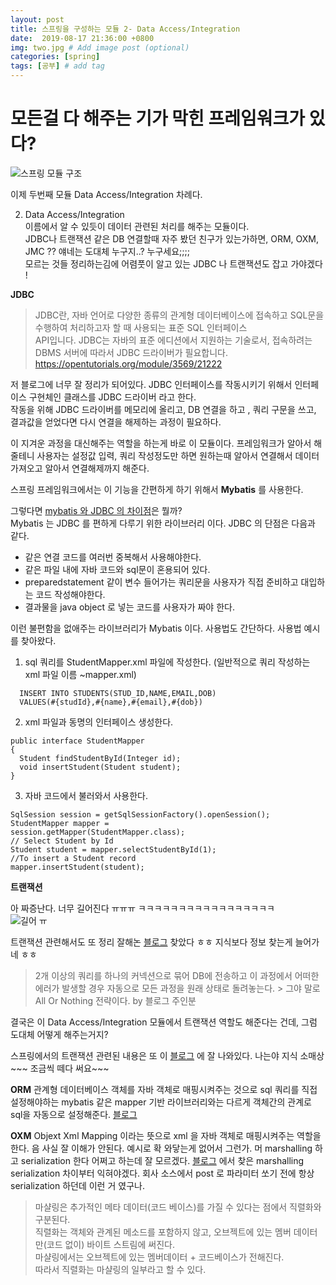 ```yaml
---
layout: post
title: 스프링을 구성하는 모듈 2- Data Access/Integration
date:  2019-08-17 21:36:00 +0800
img: two.jpg # Add image post (optional)
categories: [spring]
tags: [공부] # add tag
---
```


# 모든걸 다 해주는 기가 막힌 프레임워크가 있다? 
![스프링 모듈 구조](http://yaejinha.github.io/assets/img/spring-overview.png)

이제 두번째 모듈 Data Access/Integration  차례다.   

2. Data Access/Integration  
이름에서 알 수 있듯이 데이터 관련된 처리를 해주는 모듈이다.  
JDBC나 트랜잭션 같은 DB 연결할때 자주 봤던 친구가 있는가하면,  ORM, OXM, JMC ??  얘네는 도대체 누구지..? 누구세요;;;;  
모르는 것들 정리하는김에 어렴풋이 알고 있는 JDBC 나 트랜잭션도 잡고 가야겠다 !  

**JDBC**  

> JDBC란, 자바 언어로 다양한 종류의 관계형 데이터베이스에 접속하고 SQL문을 수행하여 처리하고자 할 때 사용되는 표준 SQL 인터페이스  
> API입니다. JDBC는 자바의 표준 에디션에서 지원하는 기술로서, 접속하려는 DBMS 서버에 따라서 JDBC 드라이버가 필요합니다. 
> https://opentutorials.org/module/3569/21222

저 블로그에 너무 잘 정리가 되어있다. JDBC 인터페이스를 작동시키기 위해서  인터페이스 구현체인 클래스를 JDBC 드라이버 라고 한다.  
작동을 위해 JDBC 드라이버를 메모리에 올리고, DB 연결을 하고 ,  쿼리 구문을 쓰고, 결과값을 얻었다면 다시 연결을 해제하는 과정이 필요하다.  

이 지겨운 과정을 대신해주는 역할을 하는게 바로 이 모듈이다.  프레임워크가 알아서 해줄테니 사용자는 설정값 입력, 쿼리 작성정도만 하면 원하는때 알아서 연결해서 데이터 가져오고 알아서 연결해제까지 해준다.  

스프링 프레임워크에서는 이 기능을 간편하게 하기 위해서 **Mybatis** 를 사용한다. 

그렇다면 <u>mybatis 와 JDBC 의 차이점</u>은 뭘까?  
Mybatis 는 JDBC 를 편하게 다루기 위한 라이브러리 이다. JDBC 의 단점은 다음과 같다.  
- 같은 연결 코드를 여러번 중복해서 사용해야한다.   
- 같은 파일 내에 자바 코드와  sql문이 혼용되어 있다.  
- preparedstatement 같이 변수 들어가는 쿼리문을 사용자가 직접 준비하고 대입하는 코드 작성해야한다.  
-  결과물을 java object 로 넣는 코드를 사용자가 짜야 한다.  

이런 불편함을 없애주는 라이브러리가 Mybatis 이다.  사용법도 간단하다.  사용법 예시를 찾아왔다.  
1) sql 쿼리를 StudentMapper.xml 파일에  작성한다.  (일반적으로 쿼리 작성하는 xml 파일 이름 ~mapper.xml)   
~~~
  INSERT INTO STUDENTS(STUD_ID,NAME,EMAIL,DOB)  
  VALUES(#{studId},#{name},#{email},#{dob})
~~~
2) xml 파일과 동명의 인터페이스 생성한다.  
~~~
public interface StudentMapper
{
  Student findStudentById(Integer id);
  void insertStudent(Student student);
}
~~~  
3) 자바 코드에서 불러와서 사용한다.  
~~~  
SqlSession session = getSqlSessionFactory().openSession();
StudentMapper mapper =  
session.getMapper(StudentMapper.class);
// Select Student by Id
Student student = mapper.selectStudentById(1);
//To insert a Student record
mapper.insertStudent(student);
~~~


**트랜잭션** 

아 짜증난다. 너무 길어진다 ㅠㅠㅠ ㅋㅋㅋㅋㅋㅋㅋㅋㅋㅋㅋㅋㅋㅋㅋㅋㅋ  
![길어 ㅠ ](http//yaejinha.github.io/assets/img/long.jpg)  

트랜잭션 관련해서도 또 정리 잘해논 [블로그](http://egloos.zum.com/springmvc/v/495798) 찾았다 ㅎㅎ  지식보다 정보 찾는게 늘어가네 ㅎㅎ   

> 2개 이상의 쿼리를 하나의 커넥션으로 묶어 DB에 전송하고 이 과정에서 어떠한 에러가 발생할 경우 자동으로 모든 과정을 원래 상태로 돌려놓는다. > 그야 말로 All Or Nothing 전략이다. 
> by 블로그 주인분 

결국은 이 Data Access/Integration 모듈에서 트랜잭션 역할도 해준다는 건데, 그럼 도대체 어떻게 해주는거지?  

스프링에서의 트랜잭션 관련된 내용은 또 이 [블로그](https://syaku.tistory.com/269)  에 잘 나와있다. 나는야 지식 소매상~~~ 조금씩 떼다 써요~~~  

**ORM**
관계형 데이터베이스 객체를 자바 객체로 매핑시켜주는 것으로  sql 쿼리를 직접 설정해야하는  mybatis 같은 mapper 기반  라이브러리와는 다르게 객체간의 관계로 sql을 자동으로 설정해준다.  [블로그](https://gmlwjd9405.github.io/2018/12/25/difference-jdbc-jpa-mybatis.html)

**OXM** 
Objext Xml Mapping 이라는 뜻으로 xml 을 자바 객체로 매핑시켜주는 역할을 한다.  음 사실 잘 이해가 안된다. 예시로 확 와닿는게 없어서 그런가.   머 marshalling 하고 serialization 한다 어쩌고 하는데 잘 모르겠다. 
[블로그](https://zuyo.tistory.com/580)  에서 찾은 marshalling serialization 차이부터 익혀야겠다.   회사 소스에서 post 로 파라미터 쏘기 전에 항상 serialization 하던데 이런 거 였구나.   

>마샬링은 추가적인 메타 데이터(코드 베이스)를 가질 수 있다는 점에서 직렬화와 구분된다.  
>직렬화는 객체와 관계된 메소드를 포함하지 않고, 오브젝트에 있는 멤버 데이터만(코드 없이) 바이트 스트림에 써진다.  
>마샬링에서는 오브젝트에 있는 멤버데이터 + 코드베이스가 전해진다.  
>따라서 직렬화는 마샬링의 일부라고 할 수 있다.  